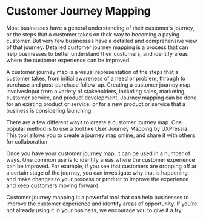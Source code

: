 # Customer Journey Mapping



Most businesses have a general understanding of their customer’s journey, or the steps that a customer takes on their way to becoming a paying customer. But very few businesses have a detailed and comprehensive view of that journey. Detailed customer journey mapping is a process that can help businesses to better understand their customers, and identify areas where the customer experience can be improved.

A customer journey map is a visual representation of the steps that a customer takes, from initial awareness of a need or problem, through to purchase and post-purchase follow-up. Creating a customer journey map involvesInput from a variety of stakeholders, including sales, marketing, customer service, and product development. Journey mapping can be done for an existing product or service, or for a new product or service that a business is considering launching.

There are a few different ways to create a customer journey map. One popular method is to use a tool like User Journey Mapping by UXPressia. This tool allows you to create a journey map online, and share it with others for collaboration.

Once you have your customer journey map, it can be used in a number of ways. One common use is to identify areas where the customer experience can be improved. For example, if you see that customers are dropping off at a certain stage of the journey, you can investigate why that is happening and make changes to your process or product to improve the experience and keep customers moving forward.

Customer journey mapping is a powerful tool that can help businesses to improve the customer experience and identify areas of opportunity. If you’re not already using it in your business, we encourage you to give it a try.